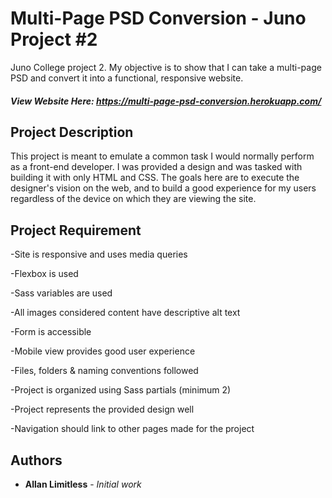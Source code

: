 # Multi-Page PSD Conversion - Juno Project #2 

Juno College project 2. My objective is to show that I can take a multi-page PSD and convert it into a functional, responsive website.

##### View Website Here: https://multi-page-psd-conversion.herokuapp.com/ 

## Project Description

This project is meant to emulate a common task I would normally perform as a front-end developer. I was provided a design and was tasked with building it with only HTML and CSS. The goals here are to execute the designer's vision on the web, and to build a good experience for my users regardless of the device on which they are viewing the site.

## Project Requirement

-Site is responsive and uses media queries

-Flexbox is used

-Sass variables are used

-All images considered content have descriptive alt text

-Form is accessible

-Mobile view provides good user experience

-Files, folders & naming conventions followed

-Project is organized using Sass partials (minimum 2)

-Project represents the provided design well

-Navigation should link to other pages made for the project

## Authors

* **Allan Limitless** - *Initial work* 


